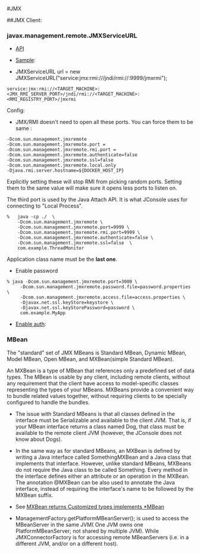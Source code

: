 #JMX

##JMX Client:

### javax.management.remote.JMXServiceURL 
  
  - [API](https://docs.oracle.com/javase/7/docs/api/javax/management/remote/JMXServiceURL.html)
  
  - [Sample](https://stackoverflow.com/questions/2768087/explain-jmx-url): 

  - JMXServiceURL url = new JMXServiceURL("service:jmx:rmi:///jndi/rmi://:9999/jmxrmi");

```
service:jmx:rmi://<TARGET_MACHINE>:<JMX_RMI_SERVER_PORT>/jndi/rmi://<TARGET_MACHINE>:<RMI_REGISTRY_PORT>/jmxrmi
```

Config:
- JMX/RMI doesn't need to open all these ports. You can force them to be same :

```
-Dcom.sun.management.jmxremote 
-Dcom.sun.management.jmxremote.port = 
-Dcom.sun.management.jmxremote.rmi.port = 
-Dcom.sun.management.jmxremote.authenticate=false 
-Dcom.sun.management.jmxremote.ssl=false  
-Dcom.sun.management.jmxremote.local.only
-Djava.rmi.server.hostname=${DOCKER_HOST_IP}
```

Explicitly setting these will stop RMI from picking random ports. Setting them to the same value will make sure it opens less ports to listen on.

The third port is used by the Java Attach API. It is what JConsole uses for connecting to "Local Process".

```
%	java -cp ./  \
	-Dcom.sun.management.jmxremote \
	-Dcom.sun.management.jmxremote.port=9999 \
	-Dcom.sun.management.jmxremote.rmi.port=9999 \
	-Dcom.sun.management.jmxremote.authenticate=false \
	-Dcom.sun.management.jmxremote.ssl=false  \
	com.example.ThreadMonitor
```

Application class name must be the **last one**.


- Enable password
```
% java -Dcom.sun.management.jmxremote.port=3000 \
     -Dcom.sun.management.jmxremote.password.file=password.properties \
     -Dcom.sun.management.jmxremote.access.file=access.properties \
     -Djavax.net.ssl.keyStore=keystore \
     -Djavax.net.ssl.keyStorePassword=password \
     com.example.MyApp
```

- [Enable auth](http://www.journaldev.com/1359/java-jmx-client-example-authentication):


### MBean
The "standard" set of JMX MBeans is Standard MBean, Dynamic MBean, Model MBean, Open MBean, and MXBean(simple Standard MBean). 
 
An MXBean is a type of MBean that references only a predefined set of data types. The MBean is usable by any client, including remote clients, without any requirement that the client have access to model-specific classes representing the types of your MBeans. MXBeans provide a convenient way to bundle related values together, without requiring clients to be specially configured to handle the bundles.

- The issue with Standard MBeans is that all classes defined in the interface must be Serializable and available to the client JVM.  That is, if your MBean interface returns a class named Dog, that class must be available to the remote client JVM (however, the JConsole does not know about Dogs).

- In the same way as for standard MBeans, an MXBean is defined by writing a Java interface called SomethingMXBean and a Java class that implements that interface. However, unlike standard MBeans, MXBeans do not require the Java class to be called Something. Every method in the interface defines either an attribute or an operation in the MXBean. The annotation @MXBean can be also used to annotate the Java interface, instead of requiring the interface's name to be followed by the MXBean suffix.

- See [MXBean returns Customized types implements *MBean](https://stackoverflow.com/questions/14939335/java-mxbean-custom-types)

- ManagementFactory.getPlatformMBeanServer(); is used to access the MBeanServer in the same JVM( One JVM owns one PlatformMBeanServer; not shared by multiple JVM). While JMXConnectorFactory is for accessing remote MBeanServers (i.e. in a different JVM, and/or on a different host).

